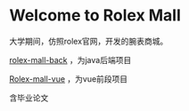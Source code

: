 # Welcome to Rolex Mall

大学期间，仿照rolex官网，开发的腕表商城。
 
[rolex-mall-back](https://github.com/AmongDec/rolex-mall-back) ，为java后端项目 

[Rolex-mall-vue](https://github.com/AmongDec/rolex-mall-vue) ，为vue前段项目

含毕业论文
